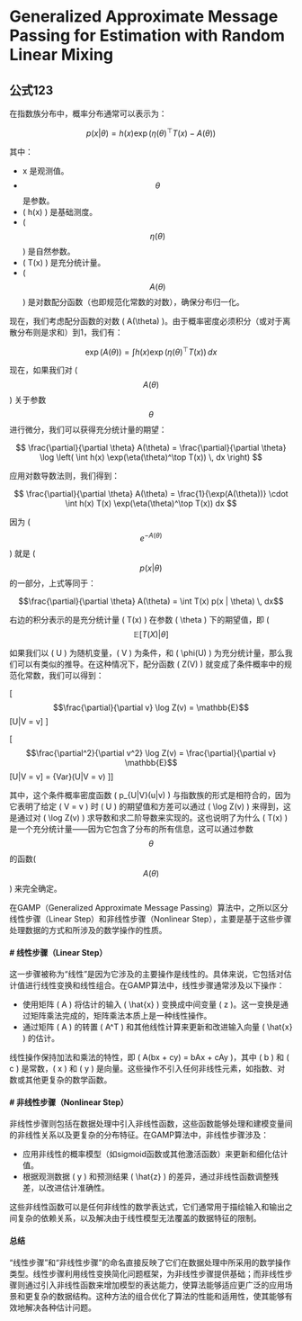 # Generalized Approximate Message Passing for Estimation with Random Linear Mixing

## 公式123

在指数族分布中，概率分布通常可以表示为：

$$
p(x | \theta) = h(x) \exp(\eta(\theta)^\top T(x) - A(\theta))
$$

其中：

* x 是观测值。
* $$\theta$$  是参数。
* ( h(x) ) 是基础测度。
* ($$\eta(\theta)$$ ) 是自然参数。
* ( T(x) ) 是充分统计量。
* ( $$A(\theta)$$ ) 是对数配分函数（也即规范化常数的对数），确保分布归一化。

现在，我们考虑配分函数的对数 ( A(\theta) )。由于概率密度必须积分（或对于离散分布则是求和）到1，我们有：

$$
\exp(A(\theta)) = \int h(x) \exp(\eta(\theta)^\top T(x)) \, dx
$$

现在，如果我们对 ( $$A(\theta)$$ ) 关于参数$$\theta$$   进行微分，我们可以获得充分统计量的期望：

&#x20;

$$
\frac{\partial}{\partial \theta} A(\theta) = \frac{\partial}{\partial \theta} \log \left( \int h(x) \exp(\eta(\theta)^\top T(x)) \, dx \right)
$$

&#x20;

应用对数导数法则，我们得到：

&#x20;

$$
\frac{\partial}{\partial \theta} A(\theta) = \frac{1}{\exp(A(\theta))} \cdot \int h(x) T(x) \exp(\eta(\theta)^\top T(x)) dx
$$

&#x20;

因为 ( $$e^{-A(\theta)}$$ ) 就是 ($$p(x | \theta)$$的一部分，上式等同于：

&#x20; $$\frac{\partial}{\partial \theta} A(\theta) = \int T(x) p(x | \theta) \, dx$$ &#x20;

右边的积分表示的是充分统计量 ( T(x) ) 在参数 ( \theta ) 下的期望值，即 ($$\mathbb{E}[T(X) | \theta]$$

如果我们以 ( U ) 为随机变量，( V ) 为条件，和 ( \phi(U) ) 为充分统计量，那么我们可以有类似的推导。在这种情况下，配分函数 ( Z(V) ) 就变成了条件概率中的规范化常数，我们可以得到：

\[ $$\frac{\partial}{\partial v} \log Z(v) = \mathbb{E}$$\[U|V = v] ]

&#x20;\[ $$\frac{\partial^2}{\partial v^2} \log Z(v) = \frac{\partial}{\partial v} \mathbb{E}$$\[U|V = v] =  {Var}(U|V = v) ]]

其中，这个条件概率密度函数 ( p\_{U|V}(u|v) ) 与指数族的形式是相符合的，因为它表明了给定 ( V = v ) 时 ( U ) 的期望值和方差可以通过 ( \log Z(v) ) 来得到，这是通过对 ( \log Z(v) ) 求导数和求二阶导数来实现的。这也说明了为什么 ( T(x) ) 是一个充分统计量——因为它包含了分布的所有信息，这可以通过参数$$\theta$$  的函数( $$A(\theta)$$ ) 来完全确定。

在GAMP（Generalized Approximate Message Passing）算法中，之所以区分线性步骤（Linear Step）和非线性步骤（Nonlinear Step），主要是基于这些步骤处理数据的方式和所涉及的数学操作的性质。

#### # 线性步骤（Linear Step）&#x20;

这一步骤被称为“线性”是因为它涉及的主要操作是线性的。具体来说，它包括对估计值进行线性变换和线性组合。在GAMP算法中，线性步骤通常涉及以下操作：

* 使用矩阵 ( A ) 将估计的输入 ( \hat{x} ) 变换成中间变量 ( z )。这一变换是通过矩阵乘法完成的，矩阵乘法本质上是一种线性操作。
* 通过矩阵 ( A ) 的转置 ( A^T ) 和其他线性计算来更新和改进输入向量 ( \hat{x} ) 的估计。

线性操作保持加法和乘法的特性，即 ( A(bx + cy) = bAx + cAy )，其中 ( b ) 和 ( c ) 是常数，( x ) 和 ( y ) 是向量。这些操作不引入任何非线性元素，如指数、对数或其他更复杂的数学函数。

#### # 非线性步骤（Nonlinear Step）

非线性步骤则包括在数据处理中引入非线性函数，这些函数能够处理和建模变量间的非线性关系以及更复杂的分布特征。在GAMP算法中，非线性步骤涉及：

* 应用非线性的概率模型（如sigmoid函数或其他激活函数）来更新和细化估计值。
* 根据观测数据 ( y ) 和预测结果 ( \hat{z} ) 的差异，通过非线性函数调整残差，以改进估计准确性。

这些非线性函数可以是任何非线性的数学表达式，它们通常用于描绘输入和输出之间复杂的依赖关系，以及解决由于线性模型无法覆盖的数据特征的限制。

#### 总结

“线性步骤”和“非线性步骤”的命名直接反映了它们在数据处理中所采用的数学操作类型。线性步骤利用线性变换简化问题框架，为非线性步骤提供基础；而非线性步骤则通过引入非线性函数来增加模型的表达能力，使算法能够适应更广泛的应用场景和更复杂的数据结构。这种方法的组合优化了算法的性能和适用性，使其能够有效地解决各种估计问题。
